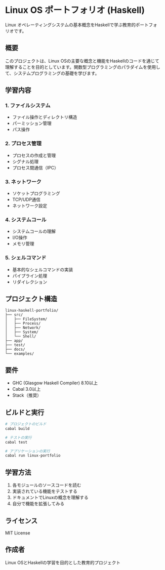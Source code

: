# Linux OS ポートフォリオ (Haskell)

Linux オペレーティングシステムの基本概念をHaskellで学ぶ教育的ポートフォリオです。

## 概要

このプロジェクトは、Linux OSの主要な概念と機能をHaskellのコードを通じて理解することを目的としています。関数型プログラミングのパラダイムを使用して、システムプログラミングの基礎を学びます。

## 学習内容

### 1. ファイルシステム
- ファイル操作とディレクトリ構造
- パーミッション管理
- パス操作

### 2. プロセス管理
- プロセスの作成と管理
- シグナル処理
- プロセス間通信（IPC）

### 3. ネットワーク
- ソケットプログラミング
- TCP/UDP通信
- ネットワーク設定

### 4. システムコール
- システムコールの理解
- I/O操作
- メモリ管理

### 5. シェルコマンド
- 基本的なシェルコマンドの実装
- パイプライン処理
- リダイレクション

## プロジェクト構造

```
linux-haskell-portfolio/
├── src/
│   ├── FileSystem/
│   ├── Process/
│   ├── Network/
│   ├── System/
│   └── Shell/
├── app/
├── test/
├── docs/
└── examples/
```

## 要件

- GHC (Glasgow Haskell Compiler) 8.10以上
- Cabal 3.0以上
- Stack（推奨）

## ビルドと実行

```bash
# プロジェクトのビルド
cabal build

# テストの実行
cabal test

# アプリケーションの実行
cabal run linux-portfolio
```

## 学習方法

1. 各モジュールのソースコードを読む
2. 実装されている機能をテストする
3. ドキュメントでLinuxの概念を理解する
4. 自分で機能を拡張してみる

## ライセンス

MIT License

## 作成者

Linux OSとHaskellの学習を目的とした教育的プロジェクト